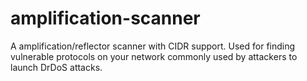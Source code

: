 # amplification-scanner
A amplification/reflector scanner with CIDR support. Used for finding vulnerable protocols on your network commonly used by attackers to launch DrDoS attacks.
